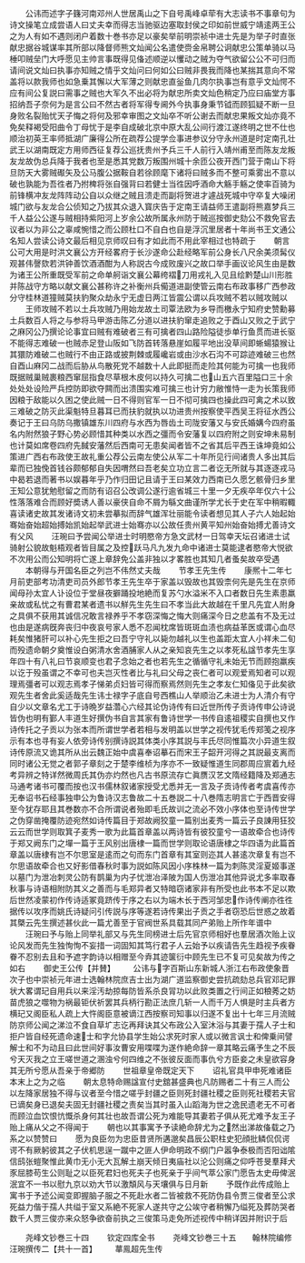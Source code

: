 <!-- { "loadSidebar": true } -->
　　公讳而述字子籛河南邓州人世居禹山之下自号禹峰卓荦有大志读书不事章句为诗文操笔立成尝语人曰丈夫幸而得志当驰驱边塞取封侯之印如前世威宁靖逺两王公之为人有如不遇则闭户着数十巻书亦足以豪矣举前明崇祯中进士先是为举子时直张献忠据谷城谋率其所部以降督师熊文灿闻公名遣使赍金帛聘公诇献忠公策单骑以马棰叩贼垒门大呼愿见主帅言事既得见俻述顺逆以戄动之贼为夺气欲留公公不可归而请间说文灿曰执事亦知贼之情乎文灿问曰何如公曰贼非畏我而降也某揣其意向不常盖将以款我师也如急乗其懈以大军薄之则献忠直釡鱼几肉尔执事岂有意乎文灿愕不应有间公复説曰需事之贼也大军久不出必将为献忠所卖文灿色稍定乃应曰庙堂方事招纳吾子奈何为是言公曰不然古者将军得专阃外今执事身秉节钺而顾狐疑不断一旦身败名裂贻忧天子悔之将何及邪幸审图之文灿卒不听公谢去而献忠果叛文灿亦竟不免矣释褐受阳曲令丁母忧于是李自成破北京中原大乱公间行渡江遂终明之世不仕也顺治初英王率师抵湖广廉得公所在疏荐公提学佥事进参议分守永州道是时定南孔壮武王以湖南既定方用师西征复荐公巡抚贵州予兵三千人前行入靖州甫至而陈友龙叛友龙故伪总兵降于我者也至是悉其党数万叛围州城十余匝公夜开西门营于南山下将旦防天大雾贼礟矢及公马腹公据鞍自若徐顾麾下诸将曰贼多而不整可乘雾出不意以破也孰能为吾徃者乃拊椑将张自强背曰若健士当徃因呼酒命大觞手觞之使率百骑为前锋横冲友龙阵阵动公自以众继之贼且溃走而副将贺进才遽战死城中守卒复大噪闭城门欲与友龙合公侦知之乃拔其众退入寳庆告于定南王请益师王遣副将熊嘉梦兵三千人益公公遂与贼相持紫阳河上岁余公故所属永州防于贼巡按御史劾公不救免官去议者以为非公之辜咸惋惜之而公顾杜口不自白也自是浮沉里居者十年尚书王文通公名知人尝读公诗文最后相见京师叹曰有才如此而不用此宰相过也特疏于
　　朝言公可大用是时洪文襄公方开经畧府于长沙遂命公赴经略军前公身长八尺余美须髯仪观甚伟謦欬若洪钟善饮酒酒酣为人称説古今成败废兴之故口举手画议论风生由是数为诸王公所重既受军前之命单舸诣文襄公幕绔褶刀用戎礼入见且绘黔楚山川形胜并陈战守方略以献文襄公甚称许之补衡州兵僃道进副使管云南右布政事移广西参政分守桂林道獞贼莫扶豹聚众劫永宁无虚日两江皆震公谓以兵攻贼不若以贼攻贼以
　　王师攻贼不若以土兵攻贼乃用始龙故土司覃法欧为乡导而檄永宁知府史赞勳募土兵数百人将之与参将马甲游击陈乙分道以进扶豹窜走追败之于酉山又败之于武宁之麻冈公乃撰论论事宜曰贼有难破者三有可擒者四山路险隘徒歩单行鱼贯而进长驱不能得志难破一也贼赤足登山阪如飞防首转落悬崖如履平地出没草间即蜥蝪猿猴让其獧防难破二也贼行不由正路或披荆棘或履巉岩或由沙水石沟不可踪迹难破三也然自酉山麻冈二战而后胁从鸟散死党不越数十人此即挺而走险其何能为可擒一也我师既据贼巢贼裹粮西窜屈指食尽草根木皮何以持久可擒二也山五六百里隘口三十余处处处设险严兵控防即欲夺闗而出溃围实难可擒三也计穷力敝惟恃一走为长策我师因粮于敌能以久困之使此贼一日不得则官军一日不彻可擒四也操此四可禽之术以致三难破之防灭此渠魁特旦暮耳已而扶豹就执以功进贵州按察使平西吴王将征水西公奏记于王曰乌防乌撒镇雄东川四府与水西为唇齿土司陇安藩又与安氏婚媾今四府虽名内附然狼子野心势必顾惜其种类以水西之彊而令安藩复以四府附之则安坤未易制也计莫如席卷四府先馘安藩然后西南可无患矣闻者皆不之省其后平西王诛坤竟如公策进广西右布政使王故礼重公荐公云南左使公从军二十年所见行间诸贵人多出其后辈而已独俛首钱谷颇郁郁自失因喟然曰吾老矣立功立言二者讫无所就与其逐逐戎马中曷若退而著书以娱暮年乎乃作归田记且请于王曰某效力西南已久愿乞骸骨归乡里王知公意犹勉慰留之而防有诏召公改调公遂行逾省城三十里一夕无疾卒年仅六十公性落落难合而顾好奬诱人善以豪侠自命不屑为緐文曲谨所学尤长于史在军中稍暇輙喜读诸史故其发诸诗文初未尝摹拟而辞气雄浑壮丽能令读者想见其人子六人始起始骞始奋始超始搏始凯始起举武进士始骞亦以公故任贵州黄平知州始奋始搏尤善诗文有父风
　　汪琬曰予尝闻公举进士时明愍帝方急文武材一日驾幸天坛召诸进士试骑射公貌故魁梧观者皆目属之及控跃马凡九发九命中诸进士莫能逮者愍帝大悦欲不次用公而公知明将亡遂上章辞免公盖非独以才畧胜也其知几者蚤矣故卒受遇
　　本朝得与开国名臣之列岂不伟然丈夫哉
　　节孝王先生传
　　康熈十二年七月前吏部考功清吏司员外郎节孝王先生卒于家盖以毁故也其毁柰何先是先生在京师闻母孙太宜人讣设位于堂昼夜擗踊投地絶而复苏勺水溢米不入口者数日先生素患羸亲故或私忧之有曹君某者遗书以觧先生先生曰不孝当此大故越在千里凡先宜人附身之具俱不获用其诚信况敢言禄养乎不孝窃深悔之悔大则痛深今日之悲盖有不及无过也由是遂病旣奔丧归中夜哀号家人悉不忍闻枕席皆斑斑血渍也病益革医或谓心血尽耗矣惟猪肝可以补心先生拒之曰吾宁守礼以毙勿越礼以生也盖距太宜人小祥未二旬而殁遗命朝夕奠惟设白粥清水舍酒脯家人从之亲知哀先生之以孝死私諡节孝先生享年四十有八礼曰节哀顺变也君子念始之者也若先生之循循守礼未始无节而顾抱羸疾以讫于殁虽谓之不幸可也夫岂灭性者比与礼曰父母之丧仁者可以观爱焉知者可以观理焉彊者可以观志焉孝子悌弟贞妇皆可得而察焉然则先生之孝友仁知俻见于此矣欲观先生者舍此奚适哉先生讳士禄字子底自号西樵山人举顺治乙未进士为人清介有守自少以文章名尤工于诗晩岁益濳心六经其论伪诗传有曰近世所传子贡诗传申公诗说皆伪也明有鄞人丰道生好撰伪书自言其家有鲁诗世学一书传自逺祖稷实自撰也又作诗传托之子贡以为张本而所谓世学者若相与发明盖以世学之视传犹毛传郑笺之视序示有本也寻有妄人依旁诗传别撰诗説其体类小序其説与丰氏尽同惟篇次小异道生叙诗传原流又诡其所从出云魏正始中虞喜奉诏摹石而宋王子韶开河得之其説最支离而同时诸公无觉之者郭子章刻之于楚李维桢为序亦不一致疑惟道生同郡周应賔着九经考异辨之特详然微周氏其伪亦灼然也凡古书原流存亡眞赝汉艺文隋经籍降及郑通志马通考诸书可覆而按也汉书儒林叙诸家授受尤悉并无一言及子贡诗传者考虞喜传亦无奉诏书石经事独申公为鲁诗汉志鲁故二十五巻説二十八巻隋志明言亡于西晋安得至今犹存耶且其巻数亦不合所谓说者殆即毛氏故训之流必不效小序体也至诗传世学之伪穿凿掩覆防迹宛然如诗传篇目于郑故阙狡童一篇别出麦秀一篇云子良諌用狂狡云云而世学则取箕子麦秀一歌为此篇首章盖以两诗皆有彼狡童兮一语故牵合也诗传于郑又阙东门之墠一篇于王风别出唐棣一篇而世学则取论语唐棣之华四语为此篇首章盖以唐棣有岂不尔思室是逺而之句而东门首章有其室则迩其人甚逺次章复有岂不尔思语故牵合也又好影借春秋时事为説如陈风因小序株林一篇为刺陈灵淫夏姬事遂以墓门为泄冶刺灵公防有鹊巢为内子忧泄冶泽陂为国人伤泄冶其他异说尤多率取春秋事与诗语相附防其义之善而与毛郑异者又特暗窃诸家非有所受也此书本不足以欺后世然凌蒙初作传诗适冢竟跻传于序之右以为端木长于西河邹忠作诗传阐亦徃徃据传以攻序而姚氏诗疑问引传説与序等遂若诗传果出子贡之手者窃恐后世惑之故着其槩云先生撰述甚伙此一篇尤善至于官阀世系具载其同产弟贻上所作年谱中
　　汪琬曰予与贻上同举礼部又与先生同榜进士后先官京师相好也羣居酒次贻上议论风发而先生独恂恂不妄措一词固知其笃行君子人云始予以疾请告先生趋视予疾眷眷不忍别去且和予遮字韵诗以相赠至今弆其迹箧衍中顾先生已不复可见矣故为传之如右
　　御史王公传【并賛】
　　公讳与字百斯山东新城人浙江右布政使象晋次子也中崇祯元年进士选翰林院庶吉士出为湖广道监察御史尝抗疏劾总兵官邓玘罪状大畧谓玘自用兵以来淫汚劫掠每防皆系杀良冐功以此败类置之行间正如稂莠之妨苗虎狼之噬物为祸最钜伏祈罢其兵柄行勘正法庶几斩一人而千万人惧是时主兵者方横玘又阁臣私人疏上大忤阁臣意被谪江西按察司知事以归遂不复出十七年三月流贼防京师公闻之涕泣不食自草圹志讫再拜诀其父布政公入室沐浴与其妻于孺人子士和拒户皆自经死遗命速士和字允协县学生始公求死时家人或以微言讽士和俾乗间譬解士和不为动且曰此世间好事汝曹安用喋喋为遂作絶命辞一章其略云痛予生之不辰兮天灭我之立王嗟世道之溷浊兮何四维之不张彼反面而事仇兮方臣妾之未皇欲容身其无所兮愿从吾亲于帝郷防
　　世祖章皇帝既定天下
　　诏礼官具甲申死难诸臣本末上之为之临
　　朝太息特命赐諡宣付史舘甚盛典也凡防赐者二十有三人而公以左降家居独不得与议者至今惜之嗟乎封疆之臣则死封疆社稷之臣则死社稷若夫官已谪矣身已退矣夫固无封疆社稷之责矣当其时虽入山蹈海为世之逸民遗老无不可者而顾泣血饮恨忼慨杀身何其壮也故吾谓公死为难能导其妻若子俱从死尤难予友王子贻上痛从父之不得闻于
　　朝也以其事寓予予读絶命辞尤为之然出涕故俻载之乃系之以赞赞曰
　　愿为良臣勿为忠臣昔贤所遘邈矣昌辰公职柱史犯顔批鳞侃侃谔谔不有厥躬彼其之子伏机思逞一蹴中之匪人伊命明政不纲门户嚣争泰极而否阳诎隂信鸱张螘聚惟此黄巾无小无大瓦解土崩天倾日夷庙社以沦公则痛之仰呼苍旻羣拜犬豕屈膝苟生公则耻之以臣死君妇也死夫子也死亲于乎间气萃公家门愿告太史毋俾泯泯宜不一书以慰九京以劝大节以激頽风与天壤俱与日月新
　　予既作此传成贻上寓书于予述公闻变即握脑子服之不死赴水者二皆被救不死防伪县令贾三俊者至公求死益力偕于孺人共缢于室又系絶不死家人遂共守之公竢守者稍懈乃缢死及葬防哭者数千人贾三俊亦来众怒争欲奋前执之三俊策马走免所述视传中稍详因并附识于后











　　尧峰文钞巻三十四
　　钦定四库全书
　　尧峰文钞巻三十五　　翰林院编修汪琬撰传二【共十一首】
　　蕐鳯超先生传
